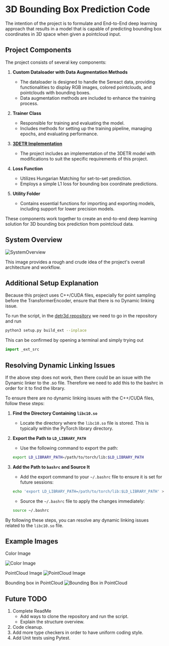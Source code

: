# 3D Bounding Box Prediction Code

The intention of the project is to formulate and End-to-End deep learning approach that results in a model that is capable of predicting bounding box coordinates in 3D space when given a pointcloud input.

## Project Components

The project consists of several key components:

1. **Custom Dataloader with Data Augmentation Methods**
    - The dataloader is designed to handle the Sereact data, providing functionalities to display RGB images, colored pointclouds, and pointclouds with bounding boxes.
    - Data augmentation methods are included to enhance the training process.

2. **Trainer Class**
    - Responsible for training and evaluating the model.
    - Includes methods for setting up the training pipeline, managing epochs, and evaluating performance.

3. **[3DETR Implementation](https://github.com/facebookresearch/3detr/tree/main)**
    - The project includes an implementation of the 3DETR model with modifications to suit the specific requirements of this project.

4. **Loss Function**
    - Utilizes Hungarian Matching for set-to-set prediction.
    - Employs a simple L1 loss for bounding box coordinate predictions.

5. **Utility Folder**
    - Contains essential functions for importing and exporting models, including support for lower precision models.

These components work together to create an end-to-end deep learning solution for 3D bounding box prediction from pointcloud data.

## System Overview

![SystemOverview](https://github.com/user-attachments/assets/1a9b0ea0-0f18-4258-96ac-86e484c40e1c)

This image provides a rough and crude idea of the project's overall architecture and workflow.

## Additional Setup Explanation
Because this project uses C++/CUDA files, especially for point sampling before the TransformerEncoder, ensure that there is no Dynamic linking issue.

To run the script, in the [detr3d repository](models/detr3d/setup.py) we need to go in the repository and run
```bash
python3 setup.py build_ext --inplace
```
This can be confirmed by opening a terminal and simply trying out

```python
import _ext_src
```

## Resolving Dynamic Linking Issues
If the above step does not work, then there could be an issue with the Dynamic linker to the .so file. Therefore we need to add this to the bashrc in order for it to find the library.

To ensure there are no dynamic linking issues with the C++/CUDA files, follow these steps:

1. **Find the Directory Containing `libc10.so`**
    - Locate the directory where the `libc10.so` file is stored. This is typically within the PyTorch library directory.

2. **Export the Path to `LD_LIBRARY_PATH`**
    - Use the following command to export the path:
    ```bash
    export LD_LIBRARY_PATH=/path/to/torch/lib:$LD_LIBRARY_PATH
    ```

3. **Add the Path to `bashrc` and Source It**
    - Add the export command to your `~/.bashrc` file to ensure it is set for future sessions:
    ```bash
    echo 'export LD_LIBRARY_PATH=/path/to/torch/lib:$LD_LIBRARY_PATH' >> ~/.bashrc
    ```
    - Source the `~/.bashrc` file to apply the changes immediately:
    ```bash
    source ~/.bashrc
    ```

By following these steps, you can resolve any dynamic linking issues related to the `libc10.so` file.

## Example Images

Color Image

![Color Image](https://github.com/Shrinidhibhat87/codingchallenge_sereact/assets/36807594/13413e67-431b-41d8-93a3-4528204756b8)


PointCloud Image
![PointCloud Image](https://github.com/Shrinidhibhat87/codingchallenge_sereact/assets/36807594/2cfab025-5846-4a68-929a-f0fec378f56f)


Bounding box in PointCloud
![Bounding Box in PointCloud](https://github.com/Shrinidhibhat87/codingchallenge_sereact/assets/36807594/d1318e70-076b-4b6f-b4fa-d411a42b4b36)

## Future TODO

1. Complete ReadMe
    - Add ways to clone the repository and run the script.
    - Explain the structure overview.
2. Code cleanup.
3. Add more type checkers in order to have uniform coding style.
4. Add Unit tests using Pytest.
